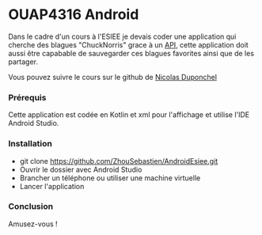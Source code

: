 # OUAP4316 Android
Dans le cadre d'un cours à l'ESIEE je devais coder une application qui cherche des blagues "ChuckNorris" grace à un [API](https://api.chucknorris.io/), cette application doit aussi être capabable de sauvegarder ces blagues favorites ainsi que de les partager.

Vous pouvez suivre le cours sur le github de [Nicolas Duponchel](https://github.com/NicolasDuponchel/TeachingAndroid/tree/master/ChuckNorrisJokes)

### Prérequis
Cette application est codée en Kotlin et xml pour l'affichage et utilise l'IDE Android Studio.

### Installation
* git clone https://github.com/ZhouSebastien/AndroidEsiee.git
* Ouvrir le dossier avec Android Studio
* Brancher un téléphone ou utiliser une machine virtuelle
* Lancer l'application

### Conclusion
Amusez-vous !
